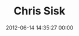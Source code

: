 ---
title: "Chris Sisk"
date: 2012-06-14 14:35:27 00:00
permalink: /chrisisk
twitter: ""
likes: [719,300,830,358]
id: 1021
gravatar: "http://www.gravatar.com/avatar/d3b940f780f3dc15fca465cc29aa5a20"
---